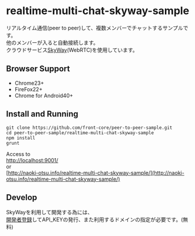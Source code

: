 # realtime-multi-chat-skyway-sample
リアルタイム通信(peer to peer)して、複数メンバーでチャットするサンプルです。  
他のメンバーが入ると自動接続します。  
クラウドサービス[SkyWay](http://nttcom.github.io/skyway/)(WebRTC)を使用しています。  

## Browser Support
* Chrome23+
* FireFox22+
* Chrome for Android40+

## Install and Running
```
git clone https://github.com/front-core/peer-to-peer-sample.git
cd peer-to-peer-sample/realtime-multi-chat-skyway-sample
npm install
grunt
```
Access to  
[http://localhost:9001/](http://localhost:9001/)  
or  
[http://naoki-otsu.info/realtime-multi-chat-skyway-sample/](http://naoki-otsu.info/realtime-multi-chat-skyway-sample/)  

## Develop
SkyWayを利用して開発する為には、  
[開発者登録](https://skyway.io/ds/registration/)してAPI_KEYの発行、また利用するドメインの指定が必要です。(無料)  
